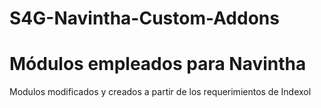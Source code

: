 # S4G-Navintha-Custom-Addons

<h1>
Módulos empleados para Navintha
</h1>

<p>
Modulos modificados y creados a partir de los requerimientos de Indexol
</p>
